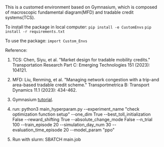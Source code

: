 This is a customed environment based on Gymnasium, which is composed of macroscopic fundamental diagram(MFD) and tradable credit systems(TCS). 

To install the package in local computer: 
`pip install -e CustomEnvs`
`pip install -r requirements.txt`

To use the package:
`import Custom_Envs`

Reference: 

1. TCS: Chen, Siyu, et al. "Market design for tradable mobility credits." Transportation Research Part C: Emerging Technologies 151 (2023): 104121.

2. MFD: Liu, Renming, et al. "Managing network congestion with a trip-and area-based tradable credit scheme." Transportmetrica B: Transport Dynamics 11.1 (2023): 434-462.

3. Gymnasium <a href="https://gymnasium.farama.org/tutorials/gymnasium_basics/environment_creation/">tutorial</a>.

4. run: 
python3 main_hyperparam.py --experiment_name "check optimization function setup" --one_dim True --best_toll_initialization False --reward_shifting True --absolute_change_mode False --n_trial 100 --train_episode 20 --simulation_day_num 30 --evaluation_time_episode 20 --model_param "ppo"

5. Run with slurm:
SBATCH main.job
